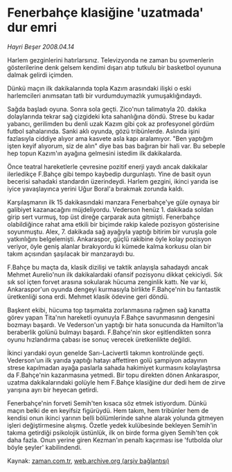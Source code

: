 # Fenerbahçe klasiğine 'uzatmada' dur emri

*Hayri Beşer 2008.04.14*

<tr><td class="metin" colspan="2" style="padding-top: 20px; padding-left: 5px; padding-right: 10px;">Harlem gezginlerini hatırlarsınız. Televizyonda ne zaman bu şovmenlerin gösterilerine denk gelsem kendimi dışarı atıp tutkulu bir basketbol oyununa dalmak gelirdi içimden.</td></tr><tr><td class="metin" colspan="2" style="padding-top: 20px; padding-left: 5px; padding-right: 10px;"><p>Dünkü maçın ilk dakikalarında topla Kazım arasındaki ilişki o eski harlemcileri anımsatan tatlı bir vurdumduymazlık yumuşaklığındaydı.
<p>Sağda başladı oyuna. Sonra sola geçti. Zico'nun talimatıyla 20. dakika dolaylarında tekrar sağ çizgideki kıta sahanlığına döndü. Strese bu kadar yabancı, gerilimden bu denli uzak Kazım gibi çok az profesyonel gördüm futbol sahalarında. Sanki aklı oyunda, gözü tribünlerde. Aslında işini fazlasıyla ciddiye alıyor ama kasvete asla kapı aralamıyor. "Ben yaptığım işten keyif alıyorum, siz de alın" diye bas bas bağıran bir hali var. Bu sebeple hep topun Kazım'ın ayağına gelmesini istedim ilk dakikalarda. 
<p>Önce teatral hareketlerle çevresine pozitif enerji yaydı ancak dakikalar ilerledikçe F.Bahçe gibi tempo kaybedip durgunlaştı. Yine de basit oyun becerisi sahadaki standardın üzerindeydi. Harlem gezgini, ikinci yarıda ise iyice yavaşlayınca yerini Uğur Boral'a bırakmak zorunda kaldı.
<p>Karşılaşmanın ilk 15 dakikasındaki manzara Fenerbahçe'ye güle oynaya bir galibiyet kazanacağını müjdeliyordu. Vederson henüz 1. dakikada soldan girip sert vurmuş, top üst direğe çarparak auta gitmişti. Fenerbahçe olabildiğince rahat ama etkili bir biçimde rakip kalede pozisyon gösterisine soyunmuştu. Alex, 7. dakikada sağ ayağıyla yaptığı bitirim bir vuruşla gole yatkınlığını belgelemişti. Ankaraspor, güçlü rakibine öyle kolay pozisyon veriyor, öyle geniş alanlar bırakıyordu ki kümede kalma korkusu olan bir takım açısından şaşılacak bir manzaraydı bu.
<p>F.Bahçe bu maçta da, klasik dizilişi ve taktik anlayışla sahadaydı ancak Mehmet Aurelio'nun ilk dakikalardaki ofansif pozisyonu dikkat çekiciydi. Sık sık sol içten forvet arasına sokularak hücuma zenginlik kattı. Ne var ki, Ankaraspor'un oyunda dengeyi kurmasıyla birlikte F.Bahçe'nin bu fantastik üretkenliği sona erdi. Mehmet klasik ödevine geri döndü.
<p>Başkent ekibi, hücuma top taşımakta zorlanmasına rağmen sağ kanatta görev yapan Tita'nın hareketli oyunuyla F.Bahçe savunmasının dengesini bozmayı başardı. Ve Vederson'un yaptığı bir hata sonucunda da Hamilton'la beraberlik golünü bulmayı başardı. F.Bahçe'nin skor eşitlendikten sonra oyunu hızlandırma çabası ise sonuç verecek üretkenlikte değildi. 
<p>İkinci yarıdaki oyun genelde Sarı-Lacivertli takımın kontrolünde geçti. Vederson'un ilk yarıda yaptığı hatayı affettiren golü şampiyon adayının strese kapılmadan ayağa paslarla sahada hakimiyet kurmasını kolaylaştırsa da F.Bahçe'nin kazanmasına yetmedi. Bir topu direkten dönen Ankaraspor, uzatma dakikalarındaki golüyle hem F.Bahçe klasiğine dur dedi hem de zirve yarışına ayrı bir heyecan getirdi.
<p>Fenerbahçe'nin forveti Semih'ten kısaca söz etmek istiyordum. Dünkü maçın belki de en keyifsiz figürüydü. Hem takım, hem tribünler hem de kendisi onun ikinci yarının belli bölümlerinde sahne alarak yolunda gitmeyen işleri değiştirmesine alışmış. Özetle yedek kulübesinde bekleyen Semih'in takıma getirdiği psikolojik üstünlük, ilk on birde forma giyen Semih'ten çok daha fazla. Onun yerine giren Kezman'ın penaltı kaçırması ise 'futbolda olur böyle şeyler' kabilindendi. <br/></p></p></p></p></p></p></p></p></td></tr>

Kaynak: [zaman.com.tr](http://zaman.com.tr/yazar.do?yazino=676959), [web.archive.org (arşiv bağlantısı)](http://web.archive.org/web/20080616182720/http://www.zaman.com.tr:80/yazar.do?yazino=676959)
